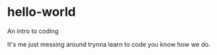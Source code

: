 # hello-world
An intro to coding

It's me just messing around trynna learn to code you know how we do.
